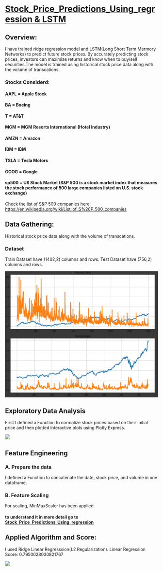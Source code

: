 # [Stock_Price_Predictions_Using_regression & LSTM](https://github.com/parthshah28/Stock_Price_Predictions_Using_regression)

## Overview:
I have trained ridge regression model and LSTM(Long Short Term Mermory Networks) to predict future stock prices. By accurately predicting stock prices, investors can maximize returns and know when to buy/sell securities.The model is trained using historical stock price data along with the volume of transcations.

### Stocks Considerd:

#### AAPL = Apple Stock 
#### BA = Boeing 
#### T = AT&T
#### MGM = MGM Resorts International (Hotel Industry)
#### AMZN = Amazon
#### IBM = IBM
#### TSLA = Tesla Motors
#### GOOG = Google 
#### sp500 = US Stock Market (S&P 500 is a stock market index that measures the stock performance of 500 large companies listed on U.S. stock exchange)

Check the list of S&P 500 companies here: https://en.wikipedia.org/wiki/List_of_S%26P_500_companies

## Data Gathering:
Historical stock price data along with the volume of transcations.

### Dataset
Train Dataset have (1402,2) columns and rows.
Test Dataset have (756,2) columns and rows.

![](https://github.com/parthshah28/Stock_Price_Predictions_Using_regression/blob/main/images/Screenshot%202020-10-09%20143241.png)

## Exploratory Data Analysis
First I defined a Function to normalize stock prices based on their initial price and then plotted interactive plots using Plotly Express.

![](https://github.com/parthshah28/Stock_Price_Predictions_Using_regression/blob/main/images/captured.gif)

## Feature Engineering

### A. Prepare the data
I defined a Function to concatenate the date, stock price, and volume in one dataframe.

### B. Feature Scaling
For scaling, MinMaxScaler has been applied.

#### to understand it in more detail go to [Stock_Price_Predictions_Using_regression](https://github.com/parthshah28/Stock_Price_Predictions_Using_regression)

## Applied Algorithm and Score:
I used Ridge Linear Regresssion(L2 Regularization).
Linear Regression Score:  0.7950028030821767

![](https://github.com/parthshah28/Stock_Price_Predictions_Using_regression/blob/main/images/captured%201.gif)

